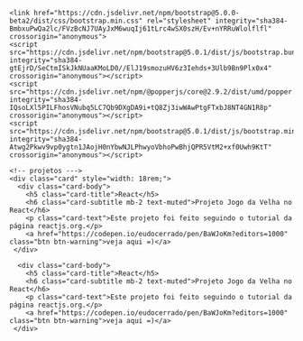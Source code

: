 <html lang="en-US">
  <head>
    <meta charset="UTF-8">
    <!-- Begin Jekyll SEO tag v2.7.1 -->
<title>eu</title>
<meta name="generator" content="Jekyll v3.9.0" />
<meta property="og:title" content="site" />
<meta property="og:locale" content="en_US" />
<link rel="canonical" href="https://eudocerrado.github.io/site/" />
<meta property="og:url" content="https://eudocerrado.github.io/site/" />
<meta property="og:site_name" content="site" />
<meta name="twitter:card" content="summary" />
<meta property="twitter:title" content="site" />
<script type="application/ld+json">
{"url":"https://eudocerrado.github.io/site/","@type":"WebSite","headline":"site","name":"site","@context":"https://schema.org"}</script>
<!-- End Jekyll SEO tag -->
 
   
   
    <link href="https://cdn.jsdelivr.net/npm/bootstrap@5.0.0-beta2/dist/css/bootstrap.min.css" rel="stylesheet" integrity="sha384-BmbxuPwQa2lc/FVzBcNJ7UAyJxM6wuqIj61tLrc4wSX0szH/Ev+nYRRuWlolflfl" crossorigin="anonymous">
    <script src="https://cdn.jsdelivr.net/npm/bootstrap@5.0.1/dist/js/bootstrap.bundle.min.js" integrity="sha384-gtEjrD/SeCtmISkJkNUaaKMoLD0//ElJ19smozuHV6z3Iehds+3Ulb9Bn9Plx0x4" crossorigin="anonymous"></script>
    <script src="https://cdn.jsdelivr.net/npm/@popperjs/core@2.9.2/dist/umd/popper.min.js" integrity="sha384-IQsoLXl5PILFhosVNubq5LC7Qb9DXgDA9i+tQ8Zj3iwWAwPtgFTxbJ8NT4GN1R8p" crossorigin="anonymous"></script>
    <script src="https://cdn.jsdelivr.net/npm/bootstrap@5.0.1/dist/js/bootstrap.min.js" integrity="sha384-Atwg2Pkwv9vp0ygtn1JAojH0nYbwNJLPhwyoVbhoPwBhjQPR5VtM2+xf0Uwh9KtT" crossorigin="anonymous"></script>
   <link rel="stylesheet" type="text/css" href="style.css" />
   
  </head>
  
  <body>
   
    <!-- projetos --->
    <div class="card" style="width: 18rem;">
      <div class="card-body">
        <h5 class="card-title">React</h5>
        <h6 class="card-subtitle mb-2 text-muted">Projeto Jogo da Velha no React</h6>
        <p class="card-text">Este projeto foi feito seguindo o tutorial da página reactjs.org.</p>
        <a href="https://codepen.io/eudocerrado/pen/BaWJoKm?editors=1000" class="btn btn-warning">veja aqui =)</a>
     </div>
      
      <div class="card-body">
        <h5 class="card-title">React</h5>
        <h6 class="card-subtitle mb-2 text-muted">Projeto Jogo da Velha no React</h6>
        <p class="card-text">Este projeto foi feito seguindo o tutorial da página reactjs.org.</p>
        <a href="https://codepen.io/eudocerrado/pen/BaWJoKm?editors=1000" class="btn btn-warning">veja aqui =)</a>
     </div>
  </div>
    
    
  
  
  
 </body>


<footer class="site-footer">
   
   
</footer>
    
</html>
    
 

